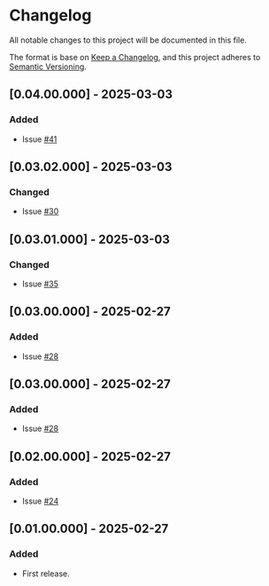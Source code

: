 # Changelog
All notable changes to this project will be documented in this file.

The format is base on [Keep a Changelog](https://keepachangelog.com/en/1.1.0/), and this project adheres to [Semantic Versioning](https://semver.org/spec/v2.0.0.html).

## [0.04.00.000] - 2025-03-03
### Added
- Issue [#41](https://github.com/j3-signalroom/ccaf-avro_schema_helpers-python_lib/issues/41)

## [0.03.02.000] - 2025-03-03
### Changed
- Issue [#30](https://github.com/j3-signalroom/ccaf-avro_schema_helpers-python_lib/issues/30)

## [0.03.01.000] - 2025-03-03
### Changed
- Issue [#35](https://github.com/j3-signalroom/ccaf-avro_schema_helpers-python_lib/issues/35)

## [0.03.00.000] - 2025-02-27
### Added
- Issue [#28](https://github.com/j3-signalroom/ccaf-avro_schema_helpers-python_lib/issues/28)

## [0.03.00.000] - 2025-02-27
### Added
- Issue [#28](https://github.com/j3-signalroom/ccaf-avro_schema_helpers-python_lib/issues/28)

## [0.02.00.000] - 2025-02-27
### Added
- Issue [#24](https://github.com/j3-signalroom/ccaf-avro_schema_helpers-python_lib/issues/24)

## [0.01.00.000] - 2025-02-27
### Added
- First release.